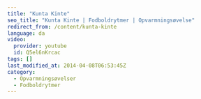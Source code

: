 ```yaml
---
title: "Kunta Kinte"
seo_title: "Kunta Kinte | Fodboldrytmer | Opvarmningsøvelse"
redirect_from: /content/kunta-kinte
language: da
video:
  provider: youtube
  id: Q5el6nKrcac
tags: []
last_modified_at: 2014-04-08T06:53:45Z
category:
  - Opvarmningsøvelser
  - Fodboldrytmer
---
```

